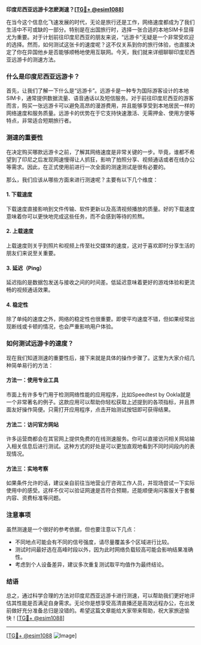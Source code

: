 **印度尼西亚远游卡怎麽測速？[[TG💪+ @esim1088](https://t.me/s/esim1088)]**

在当今这个信息化飞速发展的时代，无论是旅行还是工作，网络速度都成为了我们生活中不可或缺的一部分。特别是在出国旅行时，选择一张合适的本地SIM卡显得尤为重要。对于计划前往印度尼西亚的朋友来说，“远游卡”无疑是一个非常受欢迎的选择。然而，如何测试这张卡的速度呢？这不仅关系到你的旅行体验，也直接决定了你在异国他乡是否能够顺畅地使用互联网。今天，我们就来详细聊聊印度尼西亚远游卡的测速方法。

### 什么是印度尼西亚远游卡？

首先，让我们了解一下什么是“远游卡”。远游卡是一种专为国际游客设计的本地SIM卡，通常提供数据流量、语音通话以及短信服务。对于前往印度尼西亚的游客而言，购买一张远游卡可以避免高昂的漫游费用，并且能够享受到本地居民一样的网络速度和服务质量。远游卡的优势在于它支持快速激活、无需押金、使用方便等特点，非常适合短期旅行者。

### 测速的重要性

在决定购买哪款远游卡之前，了解其网络速度是非常关键的一步。毕竟，谁都不希望到了印尼之后发现网速慢得让人抓狂，影响了拍照分享、视频通话或者在线办公等需求。因此，在正式使用前进行一次全面的测速测试是很有必要的。

那么，我们应该从哪些方面来进行测速呢？主要有以下几个维度：

#### 1. 下载速度
下载速度直接影响到文件传输、软件更新以及高清视频播放的质量。好的下载速度意味着你可以更快地完成这些任务，而不会感到等待的煎熬。

#### 2. 上载速度
上载速度则关乎到照片和视频上传至社交媒体的速度，这对于喜欢即时分享生活的朋友们来说至关重要。

#### 3. 延迟（Ping）
延迟指的是数据包发送与接收之间的时间差。低延迟意味着更好的游戏体验和更流畅的视频通话效果。

#### 4. 稳定性
除了单纯的速度之外，网络的稳定性也很重要。即使平均速度不错，但如果经常出现断线或卡顿的情况，也会严重影响用户体验。

### 如何测试远游卡的速度？

现在我们知道测速的重要性后，接下来就是具体的操作步骤了。这里为大家介绍几种简单易行的方法：

#### 方法一：使用专业工具
市面上有许多专门用于检测网络性能的应用程序，比如Speedtest by Ookla就是一个非常著名的例子。这款应用可以帮助你轻松获取上述提到的各项指标，并且界面友好操作简便。只需打开应用程序，点击开始测试按钮即可获得结果。

#### 方法二：访问官方网站
许多运营商都会在其官网上提供免费的在线测速服务。你可以直接访问相关网站输入相关信息后进行测试。这种方式的好处是可以更加直观地看到不同时间段内的表现情况。

#### 方法三：实地考察
如果条件允许的话，建议亲自前往当地营业厅咨询工作人员，并现场尝试一下实际使用中的感受。这样不仅可以验证网速是否符合预期，还能顺便询问客服关于套餐内容、资费标准等问题。

### 注意事项

虽然测速是一个很好的参考依据，但也要注意以下几点：
- 不同地点可能会有不同的信号强度，请尽量覆盖多个区域进行比较。
- 测试时间最好选在高峰时段以外，因为此时网络负载较高可能会影响结果准确性。
- 考虑到个人设备差异，建议多次重复测试取平均值作为最终结论。

### 结语

总之，通过科学合理的方法对印度尼西亚远游卡进行测速，可以帮助我们更好地评估其性能是否满足自身需求。无论你是想享受高清直播还是高效远程办公，在出发前做好充分准备总归是没错的。希望这篇文章能给大家带来帮助，祝大家旅途愉快！[[TG💪+ @esim1088](https://t.me/s/esim1088)]

---

[[TG💪+ @esim1088](https://t.me/s/esim1088) ![Image](https://i.postimg.cc/4NQfJmqS/Snipaste-2025-05-13-00-14-12.png)]